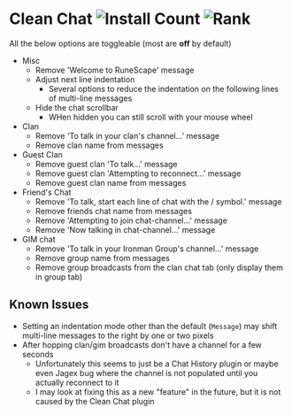 # Clean Chat ![Install Count](https://img.shields.io/endpoint?url=https://api.runelite.net/pluginhub/shields/installs/plugin/clean-chat) ![Rank](https://img.shields.io/endpoint?url=https://api.runelite.net/pluginhub/shields/rank/plugin/clean-chat)

All the below options are toggleable (most are **off** by default)

- Misc
  - Remove 'Welcome to RuneScape' message
  - Adjust next line indentation
    - Several options to reduce the indentation on the following lines of multi-line messages
  - Hide the chat scrollbar
    - WHen hidden you can still scroll with your mouse wheel
- Clan
  - Remove 'To talk in your clan's channel...' message
  - Remove clan name from messages
- Guest Clan
  - Remove guest clan 'To talk...' message
  - Remove guest clan 'Attempting to reconnect...' message
  - Remove guest clan name from messages
- Friend's Chat
  - Remove 'To talk, start each line of chat with the / symbol.' message
  - Remove friends chat name from messages
  - Remove 'Attempting to join chat-channel...' message
  - Remove 'Now talking in chat-channel...' message
- GIM chat
  - Remove 'To talk in your Ironman Group's channel...' message
  - Remove group name from messages
  - Remove group broadcasts from the clan chat tab (only display them in group tab)

## Known Issues

- Setting an indentation mode other than the default (`Message`) may shift multi-line messages to the right by one or two pixels
- After hopping clan/gim broadcasts don't have a channel for a few seconds
  - Unfortunately this seems to just be a Chat History plugin or maybe even Jagex bug where the channel is not populated until you actually reconnect to it
  - I may look at fixing this as a new "feature" in the future, but it is not caused by the Clean Chat plugin
